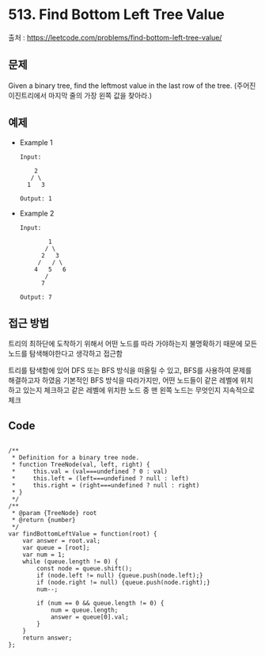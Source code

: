 # 513. Find Bottom Left Tree Value

출처 : https://leetcode.com/problems/find-bottom-left-tree-value/

## 문제

Given a binary tree, find the leftmost value in the last row of the tree.
(주어진 이진트리에서 마지막 줄의 가장 왼쪽 값을 찾아라.)

## 예제

- Example 1
	```
	Input:

	    2
	   / \
	  1   3

	Output:	1
	```
- Example 2
	```
	Input:

	        1
	       / \
	      2   3
	     /   / \
	    4   5   6
	       /
	      7

	Output:	7
	```

## 접근 방법

트리의 최하단에 도착하기 위해서 어떤 노드를 따라 가야하는지 불명확하기 때문에 모든 노드를 탐색해야한다고 생각하고 접근함

트리를 탐색함에 있어 DFS 또는 BFS 방식을 떠올릴 수 있고,  BFS를 사용하여 문제를 해결하고자 하였음
기본적인 BFS 방식을 따라가지만, 어떤 노드들이 같은 레벨에 위치하고 있는지 체크하고 같은 레벨에 위치한 노드 중 맨 왼쪽 노드는 무엇인지 지속적으로 체크

## Code
<pre>
<code>
/**
 * Definition for a binary tree node.
 * function TreeNode(val, left, right) {
 *     this.val = (val===undefined ? 0 : val)
 *     this.left = (left===undefined ? null : left)
 *     this.right = (right===undefined ? null : right)
 * }
 */
/**
 * @param {TreeNode} root
 * @return {number}
 */
var findBottomLeftValue = function(root) {
    var answer = root.val;
    var queue = [root];
    var num = 1;
    while (queue.length != 0) {
        const node = queue.shift();
        if (node.left != null) {queue.push(node.left);}
        if (node.right != null) {queue.push(node.right);}
        num--;
        
        if (num == 0 && queue.length != 0) {
            num = queue.length;
            answer = queue[0].val;
        }
    }
    return answer;
};
</code>
</pre>

